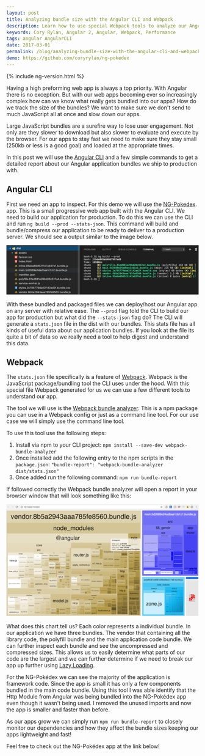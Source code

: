 ```yaml
---
layout: post
title: Analyzing bundle size with the Angular CLI and Webpack
description: Learn how to use special Webpack tools to analyze our Angular project bundles and dependencies.
keywords: Cory Rylan, Angular 2, Angular, Webpack, Performance
tags: angular AngularCLI
date: 2017-03-01
permalink: /blog/analyzing-bundle-size-with-the-angular-cli-and-webpack
demo: https://github.com/coryrylan/ng-pokedex
---
```


{% include ng-version.html %}

Having a high preforming web app is always a top priority. With 
Angular there is no exception. But with our web apps becoming ever so increasingly 
complex how can we know what really gets bundled into our apps? How do we track the size
of the bundles? We want to make sure we don't send to much JavaScript all at once and 
slow down our apps.

Large JavaScript bundles are a surefire way to lose user engagement. Not only are they slower to download
but also slower to evaluate and execute by the browser. For our apps to stay fast we need
to make sure they stay small (250kb or less is a good goal) and loaded at the appropriate times.

In this post we will use the <a href="https://cli.angular.io/">Angular CLI</a> 
and a few simple commands to get a detailed report about our Angular application bundles
we ship to production with.

## Angular CLI

First we need an app to inspect. For this demo we will use the <a href="https://ng-pokedex.firebaseapp.com/pokemon">NG-Pokedex</a>.
app. This is a small progressive web app built with the Angular CLI. We need to build our application
for production. To do this we can use the CLI and run `ng build --prod --stats-json`. This command
will build and bundle/compress our application to be ready to deliver to a production server.
We should see a output similar to the image below.

<img src="/assets/images/posts/2017-03-01-analyzing-bundle-size-with-the-angular-cli-and-webpack/angular-cli-production-bundle.png" alt="Angular Production Bundles" bp-layout="full-width 8--max float-center" class="img-border" />

With these bundled and packaged files we can deploy/host our Angular app on any server with
relative ease. The `--prod` flag told the CLI to build our app for production but what did 
the `--stats-json` flag do? The CLI will generate a `stats.json` file in the dist with our bundles.
This stats file has all kinds of useful data about our application bundles. If you look
at the file its quite a bit of data so we really need a tool to help digest and understand 
this data.

## Webpack
The `stats.json` file specifically is a feature of <a href="https://webpack.js.org/">Webpack</a>. Webpack is the JavaScript
package/bundling tool the CLI uses under the hood. With this special file Webpack generated for 
us we can use a few different tools to understand our app. 

The tool we will use is the <a href="https://github.com/th0r/webpack-bundle-analyzer">Webpack bundle analyzer</a>. This is a npm package
you can use in a Webpack config or just as a command line tool. For our use case we will 
simply use the command line tool. 

To use this tool use the following steps:

1. Install via npm to your CLI project: `npm install --save-dev webpack-bundle-analyzer`
2. Once installed add the following entry to the npm scripts in the `package.json`:
`"bundle-report": "webpack-bundle-analyzer dist/stats.json"`
3. Once added run the following command: `npm run bundle-report`

If followed correctly the Webpack bundle analyzer will open a report in your browser window 
that will look something like this:

<img src="/assets/images/posts/2017-03-01-analyzing-bundle-size-with-the-angular-cli-and-webpack/angular-cli-webpack-bundle-analyzer.png" alt="Angular Production Bundles" bp-layout="full-width 8--max float-center" class="img-border" />

What does this chart tell us? Each color represents a individual bundle. In our 
application we have three bundles. The vendor that containing all the library code, the
polyfill bundle and the main application code bundle. We can further inspect each bundle
and see the uncompressed and compressed sizes. This allows us to easily determine what parts 
of our code are the largest and we can further determine if we need to break our app up 
further using <a href="https://angular.io/docs/ts/latest/guide/ngmodule.html#!#lazy-load">Lazy Loading</a>.

For the NG-Pokédex we can see the majority of the application is framework code. Since the 
app is small it has only a few components bundled in the main code bundle. Using this tool 
I was able identify that the Http Module from Angular was being bundled into the 
NG-Pokédex app even though it wasn't being used. I removed the unused imports and now the 
app is smaller and faster than before.

As our apps grow we can simply run `npm run bundle-report` to closely monitor our dependencies and 
how they affect the bundle sizes keeping our apps lightweight and fast!

Feel free to check out the NG-Pokédex app at the link below!
